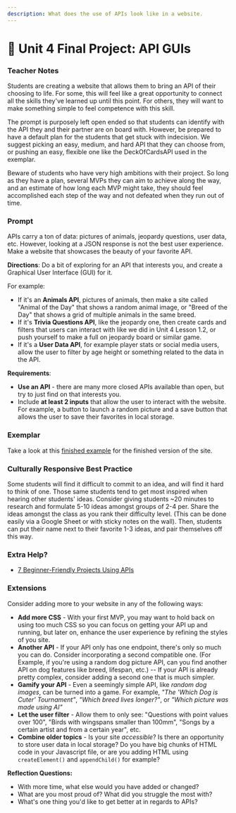 ```yaml
---
description: What does the use of APIs look like in a website.
---
```


# 🎨 Unit 4 Final Project: API GUIs

### Teacher Notes

Students are creating a website that allows them to bring an API of their choosing to life. For some, this will feel like a great opportunity to connect all the skills they've learned up until this point. For others, they will want to make something simple to feel competence with this skill. 

The prompt is purposely left open ended so that students can identify with the API they and their partner are on board with. However, be prepared to have a default plan for the students that get stuck with indecision. We suggest picking an easy, medium, and hard API that they can choose from, or pushing an easy, flexible one like the DeckOfCardsAPI used in the exemplar. 

Beware of students who have very high ambitions with their project. So long as they have a plan, several MVPs they can aim to achieve along the way, and an estimate of how long each MVP might take, they should feel accomplished each step of the way and not defeated when they run out of time.

### Prompt

APIs carry a ton of data: pictures of animals, jeopardy questions, user data, etc. However, looking at a JSON response is not the best user experience. Make a website that showcases the beauty of your favorite API.

**Directions**: Do a bit of exploring for an API that interests you, and create a Graphical User Interface (GUI) for it.

For example:
- If it's an **Animals API**, pictures of animals, then make a site called "Animal of the Day" that shows a random animal image, or "Breed of the Day" that shows a grid of multiple animals in the same breed.
- If it's **Trivia Questions API**, like the jeopardy one, then create cards and filters that users can interact with like we did in Unit 4 Lesson 1.2, or push yourself to make a full on jeopardy board or similar game.
- If it's a **User Data API**, for example player stats or social media users, allow the user to filter by age height or something related to the data in the API.

**Requirements**:

- **Use an API** - there are many more closed APIs available than open, but try to just find on that interests you.
- Include **at least 2 inputs** that allow the user to interact with the website. For example, a button to launch a random picture and a save button that allows the user to save their favorites in local storage.

### Exemplar

Take a look at this [finished example](./U4FINAL-Exemplar/index.html) for the finished version of the site.

### Culturally Responsive Best Practice

Some students will find it difficult to commit to an idea, and will find it hard to think of one. Those same students tend to get most inspired when hearing other students' ideas. Consider giving students ~20 minutes to research and formulate 5-10 ideas amongst groups of 2-4 per. Share the ideas amongst the class as you rank their difficulty level. (This can be done easily via a Google Sheet or with sticky notes on the wall). Then, students can put their name next to their favorite 1-3 ideas, and pair themselves off this way. 

### Extra Help?

- [7 Beginner-Friendly Projects Using APIs](https://plainenglish.io/blog/top-beginner-friendly-projects-using-apis-f43356aeac7f)


### Extensions

Consider adding more to your website in any of the following ways:

- **Add more CSS** - With your first MVP, you may want to hold back on using too much CSS so you can focus on getting your API up and running, but later on, enhance the user experience by refining the styles of you site.
- **Another API** - If your API only has one endpoint, there's only so much you can do. Consider incorporating a second compatible one. (For Example, if you're using a random dog picture API, can you find another API on dog features like breed, lifespan, etc.) -- If your API is already pretty complex, consider adding a second one that is much simpler. 
- **Gamify your API** - Even a seemingly simple API, like _random dog images_, can be turned into a game. For example, _"The 'Which Dog is Cuter' Tournament"_, _"Which breed lives longer?"_, or _"Which picture was made using AI"_
- **Let the user filter** - Allow them to only see: "Questions with point values over 100", "Birds with wingspans smaller than 100mm", "Songs by a certain artist and from a certain year", etc. 
- **Combine older topics** - Is your site _accessible_? Is there an opportunity to store user data in local storage? Do you have big chunks of HTML code in your Javascript file, or are you adding HTML using `createElement()` and `appendChild()` for example?

**Reflection Questions:**
- With more time, what else would you have added or changed?
- What are you most proud of? What did you struggle the most with?
- What's one thing you'd like to get better at in regards to APIs?

